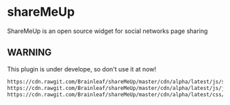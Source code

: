 # shareMeUp
ShareMeUp is an open source widget for social networks page sharing

## WARNING
This plugin is under develope, so don't use it at now!
```html
https://cdn.rawgit.com/Brainleaf/shareMeUp/master/cdn/alpha/latest/js/sharemeup.min.js
https://cdn.rawgit.com/Brainleaf/shareMeUp/master/cdn/alpha/latest/js/jquery.sharemeup.min.js
https://cdn.rawgit.com/Brainleaf/shareMeUp/master/cdn/alpha/latest/css/sharemeup.min.css
```
